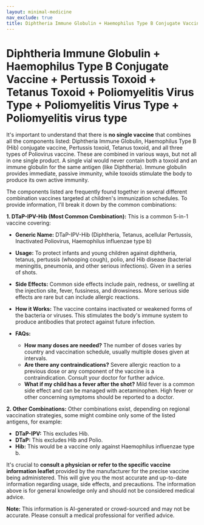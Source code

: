 ```yaml
---
layout: minimal-medicine
nav_exclude: true
title: Diphtheria Immune Globulin + Haemophilus Type B Conjugate Vaccine + Pertussis Toxoid + Tetanus Toxoid + Poliomyelitis Virus Type + Poliomyelitis Virus Type + Poliomyelitis virus type
---
```


# Diphtheria Immune Globulin + Haemophilus Type B Conjugate Vaccine + Pertussis Toxoid + Tetanus Toxoid + Poliomyelitis Virus Type + Poliomyelitis Virus Type + Poliomyelitis virus type

It's important to understand that there is **no single vaccine** that combines all the components listed: Diphtheria Immune Globulin, Haemophilus Type B (Hib) conjugate vaccine, Pertussis toxoid, Tetanus toxoid, and all three types of Poliovirus vaccine.  These are combined in various ways, but not all in one single product.  A single vial would never contain both a toxoid and an immune globulin for the same antigen (like Diphtheria). Immune globulin provides immediate, passive immunity, while toxoids stimulate the body to produce its own active immunity.

The components listed are frequently found together in several different combination vaccines targeted at children's immunization schedules.  To provide information, I'll break it down by the common combinations:


**1. DTaP-IPV-Hib (Most Common Combination):** This is a common 5-in-1 vaccine covering:

* **Generic Name:** DTaP-IPV-Hib (Diphtheria, Tetanus, acellular Pertussis, Inactivated Poliovirus, Haemophilus influenzae type b)

* **Usage:**  To protect infants and young children against diphtheria, tetanus, pertussis (whooping cough), polio, and Hib disease (bacterial meningitis, pneumonia, and other serious infections).  Given in a series of shots.

* **Side Effects:**  Common side effects include pain, redness, or swelling at the injection site, fever, fussiness, and drowsiness.  More serious side effects are rare but can include allergic reactions.

* **How it Works:**  The vaccine contains inactivated or weakened forms of the bacteria or viruses. This stimulates the body's immune system to produce antibodies that protect against future infection.  

* **FAQs:**
    * **How many doses are needed?** The number of doses varies by country and vaccination schedule, usually multiple doses given at intervals.
    * **Are there any contraindications?**  Severe allergic reaction to a previous dose or any component of the vaccine is a contraindication.  Consult your doctor for further advice.
    * **What if my child has a fever after the shot?** Mild fever is a common side effect and can be managed with acetaminophen.  High fever or other concerning symptoms should be reported to a doctor.


**2. Other Combinations:**  Other combinations exist, depending on regional vaccination strategies,  some might combine only some of the listed antigens, for example:

* **DTaP-IPV:**  This excludes Hib.
* **DTaP:** This excludes Hib and Polio.
* **Hib:** This would be a vaccine only against Haemophilus influenzae type b.


It's crucial to **consult a physician or refer to the specific vaccine information leaflet** provided by the manufacturer for the precise vaccine being administered. This will give you the most accurate and up-to-date information regarding usage, side effects, and precautions.  The information above is for general knowledge only and should not be considered medical advice.


**Note:** This information is AI-generated or crowd-sourced and may not be accurate. Please consult a medical professional for verified advice.